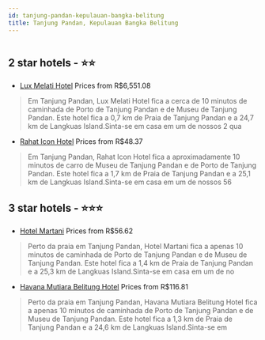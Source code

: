 ```yaml
---
id: tanjung-pandan-kepulauan-bangka-belitung
title: Tanjung Pandan, Kepulauan Bangka Belitung
---
```


<center><img src="https://i.travelapi.com/hotels/62000000/61530000/61526100/61526033/b2ffa860_z.jpg" alt="" /></center>


##  2 star hotels - ⭐️⭐️

-    [Lux Melati Hotel](https://www.hurb.com/br/aud/https://www.hurb.com/br/hotels/tanjung-pandan/lux-melati-hotel-HT-KVMS?cmp=18055) Prices from R$6,551.08
   > Em Tanjung Pandan, Lux Melati Hotel fica a cerca de 10 minutos de caminhada de Porto de Tanjung Pandan e de Museu de Tanjung Pandan.  Este hotel fica a 0,7 km de Praia de Tanjung Pandan e a 24,7 km de Langkuas Island.Sinta-se em casa em um de nossos 2 qua
-    [Rahat Icon Hotel](https://www.hurb.com/br/aud/https://www.hurb.com/br/hotels/tanjung-pandan/rahat-icon-hotel-HT-3NUQ?cmp=18055) Prices from R$48.37
   > Em Tanjung Pandan, Rahat Icon Hotel fica a aproximadamente 10 minutos de carro de Museu de Tanjung Pandan e de Porto de Tanjung Pandan.  Este hotel fica a 1,7 km de Praia de Tanjung Pandan e a 25,1 km de Langkuas Island.Sinta-se em casa em um de nossos 56

##  3 star hotels - ⭐️⭐️⭐️

-    [Hotel Martani](https://www.hurb.com/br/aud/https://www.hurb.com/br/hotels/tanjung-pandan/hotel-martani-HT-VP1T?cmp=18055) Prices from R$56.62
   > Perto da praia em Tanjung Pandan, Hotel Martani fica a apenas 10 minutos de caminhada de Porto de Tanjung Pandan e de Museu de Tanjung Pandan.  Este hotel fica a 1,4 km de Praia de Tanjung Pandan e a 25,3 km de Langkuas Island.Sinta-se em casa em um de no
-    [Havana Mutiara Belitung Hotel](https://www.hurb.com/br/aud/https://www.hurb.com/br/hotels/tanjung-pandan/havana-mutiara-belitung-hotel-HT-24AU?cmp=18055) Prices from R$116.81
   > Perto da praia em Tanjung Pandan, Havana Mutiara Belitung Hotel fica a apenas 10 minutos de caminhada de Porto de Tanjung Pandan e de Museu de Tanjung Pandan.  Este hotel fica a 1,3 km de Praia de Tanjung Pandan e a 24,6 km de Langkuas Island.Sinta-se em 
